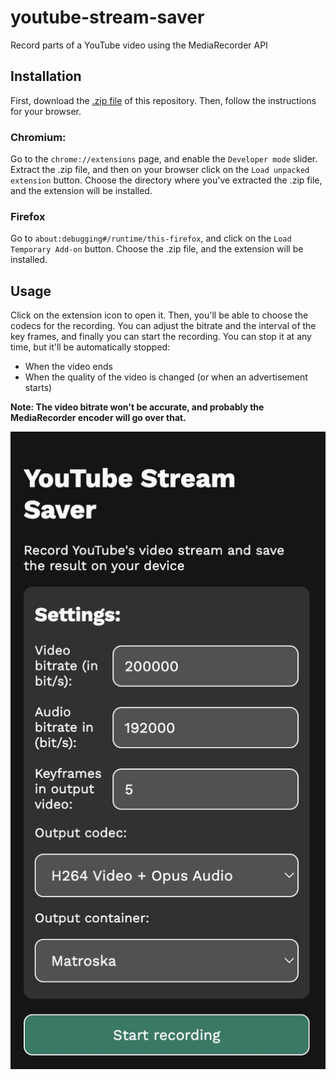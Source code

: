 # youtube-stream-saver

Record parts of a YouTube video using the MediaRecorder API

## Installation

First, download the
[.zip file](https://codeload.github.com/Dinoosauro/youtube-stream-saver/zip/refs/heads/main)
of this repository. Then, follow the instructions for your browser.

### Chromium:

Go to the `chrome://extensions` page, and enable the `Developer mode` slider.
Extract the .zip file, and then on your browser click on the
`Load unpacked extension` button. Choose the directory where you've extracted
the .zip file, and the extension will be installed.

### Firefox

Go to `about:debugging#/runtime/this-firefox`, and click on the
`Load Temporary Add-on` button. Choose the .zip file, and the extension will be
installed.

## Usage

Click on the extension icon to open it. Then, you'll be able to choose the
codecs for the recording. You can adjust the bitrate and the interval of the key
frames, and finally you can start the recording. You can stop it at any time,
but it'll be automatically stopped:

- When the video ends
- When the quality of the video is changed (or when an advertisement starts)

**Note: The video bitrate won't be accurate, and probably the MediaRecorder
encoder will go over that.**

![The extension UI](./readme_assets/ui.jpg)
